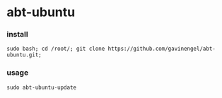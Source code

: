 # abt-ubuntu

### install

`sudo bash; cd /root/; git clone https://github.com/gavinengel/abt-ubuntu.git;`

### usage

`sudo abt-ubuntu-update`
